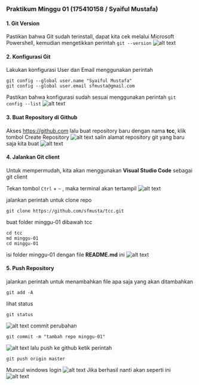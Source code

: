 ### Praktikum Minggu 01 (175410158 / Syaiful Mustafa)

#### 1. Git Version
Pastikan bahwa Git sudah terinstall, dapat kita cek melalui Microsoft Powershell, kemudian mengetikkan perintah ```git --version```
![alt text](./pic01.PNG "Git version")

#### 2. Konfigurasi Git
Lakukan konfigurasi User dan Email menggunakan perintah
```
git config --global user.name "Syaiful Mustafa"
git config --global user.email sfmusta@gmail.com
```
Pastikan bahwa konfigurasi sudah sesuai menggunakan perintah ``` git config --list ```
![alt text](./pic02.PNG "Git config")

#### 3. Buat Repository di Github
Akses https://github.com lalu buat repository baru dengan nama **tcc**, klik tombol Create Repository
![alt text](./pic03.PNG "Buat Repository")
salin alamat repository git yang baru saja kita buat
![alt text](./pic04.PNG "Repository")

#### 4. Jalankan Git client
Untuk mempermudah, kita akan menggunakan **Visual Studio Code** sebagai git client

Tekan tombol ```Ctrl``` + ```~``` , maka terminal akan tertampil
![alt text](./pic05.PNG "Repository")

jalankan perintah untuk clone repo
```
git clone https://github.com/sfmusta/tcc.git

```
buat folder minggu-01 dibawah tcc
```
cd tcc
md minggu-01
cd minggu-01
```
isi folder minggu-01 dengan file **README.md** ini
![alt text](./pic07.PNG "Repository")

#### 5. Push Repository
jalankan perintah untuk menambahkan file apa saja yang akan ditambahkan
```
git add -A
```
lihat status
```
git status
```
![alt text](./pic08.PNG "Repository")
commit perubahan
```
git commit -m "tambah repo minggu-01"
```
![alt text](./pic09.PNG "Repository")
lalu push ke github
ketik perintah 
```
git push origin master
```
Muncul windows login
![alt text](./pic10.PNG "Repository")
Jika berhasil nanti akan seperti ini
![alt text](./pic11.PNG "Repository")